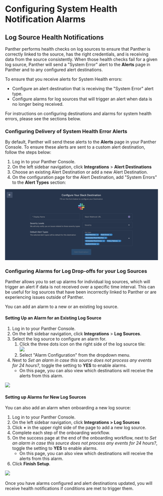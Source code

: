 # Configuring System Health Notification Alarms

## Log Source Health Notifications

Panther performs health checks on log sources to ensure that Panther is correctly linked to the source, has the right credentials, and is receiving data from the source consistently. When those health checks fail for a given log source, Panther will send a "System Error" alert to the **Alerts** page in Panther and to any configured alert destinations.

To ensure that you receive alerts for System Health errors:

* Configure an alert destination that is receiving the "System Error" alert type.
* Configure alarms for log sources that will trigger an alert when data is no longer being received.

For instructions on configuring destinations and alarms for system health errors, please see the sections below.

### Configuring Delivery of System Health Error Alerts

By default, Panther will send these alerts to the **Alerts** page in your Panther Console. To ensure these alerts are sent to a custom alert destination, follow the steps below:

1. Log in to your Panther Console.
2. On the left sidebar navigation, click **Integrations** > **Alert Destinations**
3. Choose an existing Alert Destination or add a new Alert Destination.
4. On the configuration page for the Alert Destination, add "System Errors" to the **Alert Types** section:

![](<../../.gitbook/assets/image (1).png>)

### Configuring Alarms for Log Drop-offs for your Log Sources

Panther allows you to set up alarms for individual log sources, which will trigger an alert if data is not received over a specific time interval. This can be useful for log sources that have been incorrectly linked to Panther or are experiencing issues outside of Panther.&#x20;

You can add an alarm to a new or an existing log source.

#### Setting Up an Alarm for an Existing Log Source

1. &#x20;Log in to your Panther Console.
2. On the left sidebar navigation, click **Integrations** > **Log Sources**.
3. Select the log source to configure an alarm for.
   1. Click the three dots icon on the right side of the log source tile: \
      ![](../../.gitbook/assets/dots-icon-logsource.png)
   2. Select "Alarm Configuration" from the dropdown menu.
4. Next to _Set an alarm in case this source does not process any events for 24 hours?_, toggle the setting to **YES** to enable alarms.&#x20;
   * On this page, you can also view which destinations will receive the alerts from this alarm.

![](<../../.gitbook/assets/image (9).png>)

#### Setting up Alarms for New Log Sources

You can also add an alarm when onboarding a new log source:

1. Log in to your Panther Console.
2. On the left sidebar navigation, click **Integrations > Log Sources**
3. Click **+** in the upper right side of the page to add a new log source.
4. Complete each step of the onboarding workflow.
5. On the success page at the end of the onboarding workflow, next to _Set an alarm in case this source does not process any events for 24 hours?_, toggle the setting to **YES** to enable alarms.
   * On this page, you can also view which destinations will receive the alerts from this alarm.
6. Click **Finish Setup**.

![](../../.gitbook/assets/success-page-create-alarm.png)



Once you have alarms configured and alert destinations updated, you will receive health notifications if conditions are met to trigger them.
